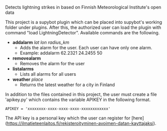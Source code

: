 Detects lightning strikes in based on Finnish Meteorological Institute's open data

This project is a supybot plugin which can be placed into supybot's working folder under plugins. After this, the authorized user can load the plugin with command "load LightningDetector". Available commands are the following.

- **addalarm** _lat lon radius_km_
  * Adds the alarm for the user. Each user can have only one alarm.
  * Example: addalarm 62.2321 24.2455 50
- **removealarm**
  * Removes the alarm for the user
- **listalarms**
  * Lists all alarms for all users
- **weather** _place_
  * Returns the latest weather for a city in Finland

In addition to the files contained in this project, the user must create a file 'apikey.py' which contains the variable APIKEY in the following format. 
```
APIKEY = 'xxxxxxxx-xxxx-xxxx-xxxx-xxxxxxxxxxxx'
```
The API key is a personal key which the user can register for [here] (https://ilmatieteenlaitos.fi/rekisteroityminen-avoimen-datan-kayttajaksi).
